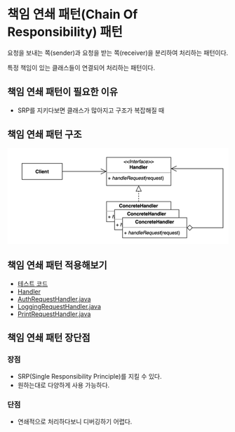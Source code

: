 # 책임 연쇄 패턴(Chain Of Responsibility) 패턴
요청을 보내는 쪽(sender)과 요청을 받는 쪽(receiver)을 분리하여 처리하는 패턴이다.

특정 책임이 있는 클래스들이 연결되어 처리하는 패턴이다.

## 책임 연쇄 패턴이 필요한 이유
- SRP를 지키다보면 클래스가 많아지고 구조가 복잡해질 때

## 책임 연쇄 패턴 구조
![ChainOfResponsibility.png](ChainOfResponsibility.png)

## 책임 연쇄 패턴 적용해보기

- [테스트 코드](..%2F..%2F..%2F..%2F..%2F..%2F..%2Ftest%2Fjava%2Fcom%2Fkibong%2Fdesignpatternsstudy%2Fbehavioral_patterns%2Fchain_of_responsibility%2FChainOfResponsibilityTest.java)
- [Handler](simple%2FRequestHandler.java)
- [AuthRequestHandler.java](simple%2FAuthRequestHandler.java)
- [LoggingRequestHandler.java](simple%2FLoggingRequestHandler.java)
- [PrintRequestHandler.java](simple%2FPrintRequestHandler.java)

## 책임 연쇄 패턴 장단점
### 장점
- SRP(Single Responsibility Principle)를 지킬 수 있다.
- 원하는대로 다양하게 사용 가능하다.

### 단점
- 연쇄적으로 처리하다보니 디버깅하기 어렵다.